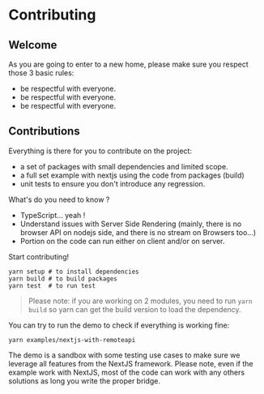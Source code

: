 # Contributing

## Welcome

As you are going to enter to a new home, please make sure you respect those 3 basic rules:

- be respectful with everyone.
- be respectful with everyone.
- be respectful with everyone.

## Contributions

Everything is there for you to contribute on the project:
    
- a set of packages with small dependencies and limited scope.
- a full set example with nextjs using the code from packages (build)
- unit tests to ensure you don't introduce any regression.

What's do you need to know ?

- TypeScript... yeah !
- Understand issues with Server Side Rendering (mainly, there is no browser API on nodejs side, and there is no stream on Browsers too...)
- Portion on the code can run either on client and/or on server.

Start contributing!

    yarn setup # to install dependencies
    yarn build # to build packages
    yarn test  # to run test

> Please note: if you are working on 2 modules, you need to run `yarn build` so yarn can get the build version to load the dependency.

You can try to run the demo to check if everything is working fine:

    yarn examples/nextjs-with-remoteapi

The demo is a sandbox with some testing use cases to make sure we leverage all features from the NextJS framework. Please note, even if the example work with NextJS, most of the code can work with any others solutions as long you write the proper bridge.

